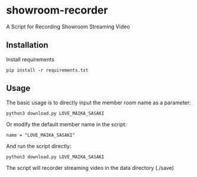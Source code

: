 # showroom-recorder
A Script for Recording Showroom Streaming Video

## Installation

Install requirements

```
pip install -r requirements.txt
```

## Usage

The basic usage is to directly input the member room name as a parameter:

```
python3 download.py LOVE_MAIKA_SASAKI
```

Or modify the default member name in the script:

```
name = "LOVE_MAIKA_SASAKI"
```
And run the script directly:

```
python3 download.py LOVE_MAIKA_SASAKI
```
The script will recorder streaming video in the data directory (./save) 
